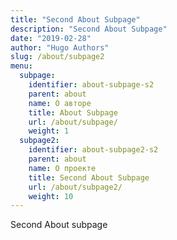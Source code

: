 ```yaml
---
title: "Second About Subpage"
description: "Second About Subpage"
date: "2019-02-28"
author: "Hugo Authors"
slug: /about/subpage2
menu:
  subpage:
    identifier: about-subpage-s2
    parent: about
    name: О авторе
    title: About Subpage
    url: /about/subpage/
    weight: 1
  subpage2:
    identifier: about-subpage2-s2
    parent: about
    name: О проекте
    title: Second About Subpage
    url: /about/subpage2/
    weight: 10
---
```


Second About subpage
